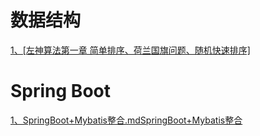 # 数据结构

<a href="https://github.com/wannengdek/DataStructure/blob/master/左神算法/第一章.md">
  1、[左神算法第一章 简单排序、荷兰国旗问题、随机快速排序]</a>

# Spring Boot

<a href="https://github.com/wannengdek/DataStructure/blob/master/SpringBoot配置/SpringBoot+Mybatis整合.md">
  1、SpringBoot+Mybatis整合.mdSpringBoot+Mybatis整合</a>



